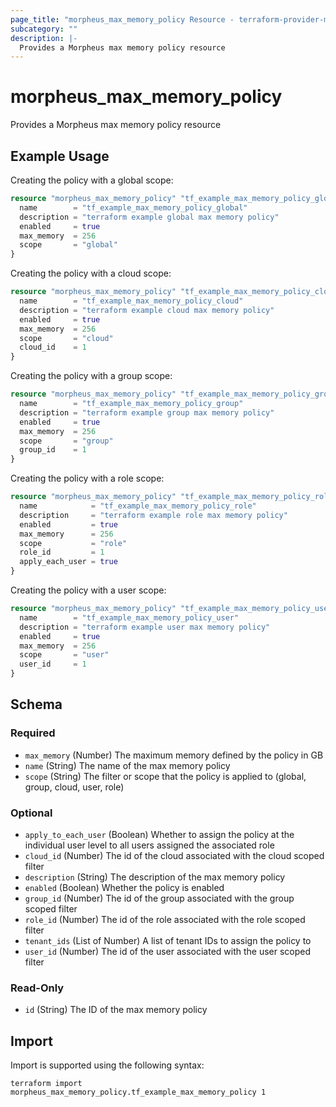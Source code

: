 ```yaml
---
page_title: "morpheus_max_memory_policy Resource - terraform-provider-morpheus"
subcategory: ""
description: |-
  Provides a Morpheus max memory policy resource
---
```


# morpheus_max_memory_policy

Provides a Morpheus max memory policy resource

## Example Usage

Creating the policy with a global scope:

```terraform
resource "morpheus_max_memory_policy" "tf_example_max_memory_policy_global" {
  name        = "tf_example_max_memory_policy_global"
  description = "terraform example global max memory policy"
  enabled     = true
  max_memory  = 256
  scope       = "global"
}
```

Creating the policy with a cloud scope:

```terraform
resource "morpheus_max_memory_policy" "tf_example_max_memory_policy_cloud" {
  name        = "tf_example_max_memory_policy_cloud"
  description = "terraform example cloud max memory policy"
  enabled     = true
  max_memory  = 256
  scope       = "cloud"
  cloud_id    = 1
}
```

Creating the policy with a group scope:

```terraform
resource "morpheus_max_memory_policy" "tf_example_max_memory_policy_group" {
  name        = "tf_example_max_memory_policy_group"
  description = "terraform example group max memory policy"
  enabled     = true
  max_memory  = 256
  scope       = "group"
  group_id    = 1
}
```

Creating the policy with a role scope:

```terraform
resource "morpheus_max_memory_policy" "tf_example_max_memory_policy_role" {
  name            = "tf_example_max_memory_policy_role"
  description     = "terraform example role max memory policy"
  enabled         = true
  max_memory      = 256
  scope           = "role"
  role_id         = 1
  apply_each_user = true
}
```

Creating the policy with a user scope:

```terraform
resource "morpheus_max_memory_policy" "tf_example_max_memory_policy_user" {
  name        = "tf_example_max_memory_policy_user"
  description = "terraform example user max memory policy"
  enabled     = true
  max_memory  = 256
  scope       = "user"
  user_id     = 1
}
```

<!-- schema generated by tfplugindocs -->
## Schema

### Required

- `max_memory` (Number) The maximum memory defined by the policy in GB
- `name` (String) The name of the max memory policy
- `scope` (String) The filter or scope that the policy is applied to (global, group, cloud, user, role)

### Optional

- `apply_to_each_user` (Boolean) Whether to assign the policy at the individual user level to all users assigned the associated role
- `cloud_id` (Number) The id of the cloud associated with the cloud scoped filter
- `description` (String) The description of the max memory policy
- `enabled` (Boolean) Whether the policy is enabled
- `group_id` (Number) The id of the group associated with the group scoped filter
- `role_id` (Number) The id of the role associated with the role scoped filter
- `tenant_ids` (List of Number) A list of tenant IDs to assign the policy to
- `user_id` (Number) The id of the user associated with the user scoped filter

### Read-Only

- `id` (String) The ID of the max memory policy

## Import

Import is supported using the following syntax:

```shell
terraform import morpheus_max_memory_policy.tf_example_max_memory_policy 1
```
